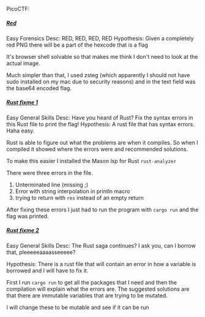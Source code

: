 PicoCTF:

##### [Red](https://play.picoctf.org/practice/challenge/460?difficulty=1&page=2)
Easy
Forensics
Desc: RED, RED, RED, RED
Hypothesis: Given a completely red PNG there will be a part of the hexcode that is a flag

It's browser shell solvable so that makes me think I don't need to look at the actual image.

Much simpler than that, I used zsteg (which apparently I should not have sudo installed on my mac due to security reasons) and in the text field was the base64 encoded flag.

##### [Rust fixme 1](https://play.picoctf.org/practice/challenge/461?difficulty=1&page=1)
Easy
General Skills
Desc: Have you heard of Rust? Fix the syntax errors in this Rust file to print the flag!
Hypothesis: A rust file that has syntax errors. Haha easy. 

Rust is able to figure out what the problems are when it compiles. So when I compiled it showed where the errors were and recommended solutions.

To make this easier I installed the Mason lsp for Rust `rust-analyzer`

There were three errors in the file.
1) Unterminated line (missing ;)
2) Error with string interpolation in println macro
3) trying to return with `res` instead of an empty return

After fixing these errors I just had to run the program with `cargo run` and the flag was printed.


##### [Rust fixme 2](https://play.picoctf.org/practice/challenge/462?difficulty=1&page=1)
Easy
General Skills
Desc: The Rust saga continues? I ask you, can I borrow that, pleeeeeaaaasseeeee?

Hypothesis: There is a rust file that will contain an error in how a variable is borrowed and I will have to fix it.

First I run `cargo run` to get all the packages that I need and then the compilation will explain what the errors are. The suggested solutions are that there are immutable variables that are trying to be mutated.

I will change these to be mutable and see if it can be run
